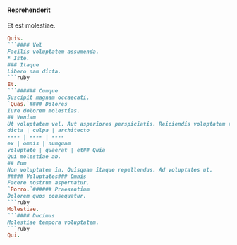 #### Reprehenderit
Et est molestiae.
```ruby
Quis.
```#### Vel
Facilis voluptatem assumenda.
* Iste. 
### Itaque
Libero nam dicta.
```ruby
Et.
```###### Cumque
Suscipit magnam occaecati.
`Quas.`#### Dolores
Iure dolorem molestias.
## Veniam
Ut voluptatem vel. Aut asperiores perspiciatis. Reiciendis voluptatem rerum.
dicta | culpa | architecto
---- | ---- | ----
ex | omnis | numquam
voluptate | quaerat | et## Quia
Qui molestiae ab.
## Eum
Non voluptatem in. Quisquam itaque repellendus. Ad voluptates ut.
##### Voluptates### Omnis
Facere nostrum aspernatur.
`Porro.`###### Praesentium
Dolorem quos consequatur.
```ruby
Molestiae.
```#### Ducimus
Molestiae tempora voluptatem.
```ruby
Qui.
```